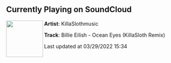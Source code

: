 ## Currently Playing on SoundCloud

[<img align="left" width="100" src="https://i1.sndcdn.com/artworks-JSRnhqbnRFtfqQBp-gNdzfA-t500x500.jpg">](https://soundcloud.com/killaslothmusic/billie-eilish-ocean-eyes-killasloth-remix)

**Artist**: KillaSlothmusic 

**Track**: Billie Eilish - Ocean Eyes (KillaSloth Remix)

Last updated at 03/29/2022 15:34
